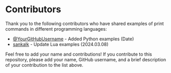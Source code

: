 # Contributors

Thank you to the following contributors who have shared examples of print commands in different programming languages:

- [@YourGitHubUsername](https://github.com/YourGitHubUsername) - Added Python examples (Date)
- [sankalk](https://github.com/sankalk) - Update Lua examples (2024.03.08)

Feel free to add your name and contributions! If you contribute to this repository, please add your name, GitHub username, and a brief description of your contribution to the list above.
